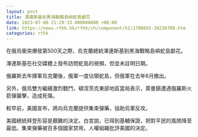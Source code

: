 ```yaml
---
layout: post
title: 澤連斯基到黑海戰略島嶼蛇島獻花
date: 2023-07-08 21:29:33.000000000 +08:00
link: https://news.rthk.hk/rthk/ch/component/k2/1708055-20230708.htm
categories: rthk
---
```


在俄烏衝突爆發第500天之際，烏克蘭總統澤連斯基到黑海戰略島嶼蛇島獻花。

澤連斯基在社交媒體上發布訪問蛇島的視頻，但並未註明日期。

俄羅斯去年揮軍烏克蘭後，俄軍一度佔領蛇島，但俄軍在去年6月撤出。

另外，俄烏雙方繼續激烈戰鬥，頓涅茨克東部地區當局表示，萊曼鎮遭遇俄羅斯火箭彈襲擊，造成死傷。

較早前，美國宣布，將向烏克蘭提供集束彈藥，協助烏軍反攻。

美國總統拜登形容是艱難的決定。白宮說，已得到基輔保證，把對平民的風險降至最低。集束彈藥被百多個國家禁用，人權組織批評美國的決定。
